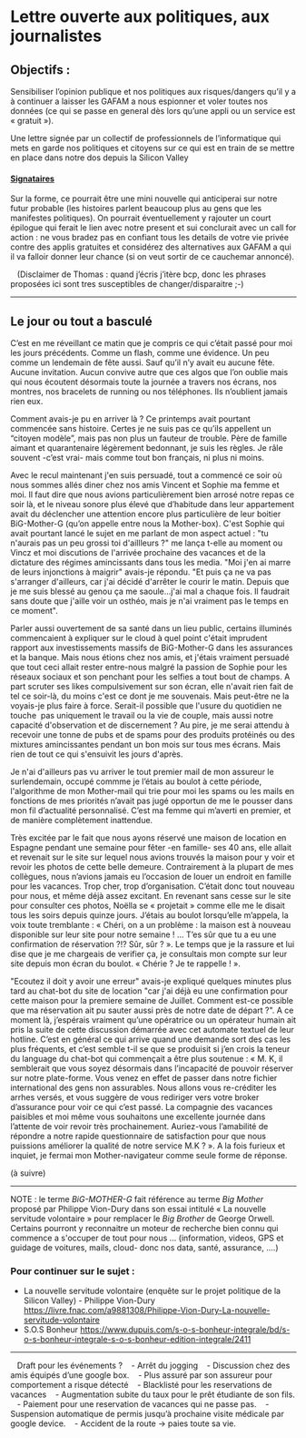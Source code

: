 # Lettre ouverte aux politiques, aux journalistes

## Objectifs : 
Sensibiliser l’opinion publique et nos politiques aux risques/dangers qu’il y a à continuer a laisser les GAFAM a nous espionner et voler toutes nos données (ce qui se passe en general dès lors qu’une appli ou un service est « gratuit »).

Une lettre signée par un collectif de professionnels de l’informatique qui mets en garde nos politiques et citoyens sur ce qui est en train de se mettre en place dans notre dos depuis la Silicon Valley

#### [Signataires](signataires.md)

Sur la forme, ce pourrait être une mini nouvelle qui anticiperai sur notre futur probable (les histoires parlent beaucoup plus au gens que les manifestes politiques). On pourrait éventuellement y rajouter un court épilogue qui ferait le lien avec notre present et sui conclurait avec un call for action : ne vous bradez pas en confiant tous les details de votre vie privée contre des applis gratuites et considérez des alternatives aux GAFAM a qui il va falloir donner leur chance (si on veut sortir de ce cauchemar annoncé). 

   (Disclaimer de Thomas : quand j’écris j’itère bcp, donc les phrases proposées ici sont tres susceptibles de changer/disparaitre ;-)

---

## Le jour ou tout a basculé

C’est en me réveillant ce matin que je compris ce qui c’était passé pour moi les jours précédents. Comme un flash, comme une évidence. Un peu comme un lendemain de fête aussi. Sauf qu’il n’y avait eu aucune fête. Aucune invitation. Aucun convive autre que ces algos que l’on oublie mais qui nous écoutent désormais toute la journée a travers nos écrans, nos montres, nos bracelets de running ou nos téléphones. Ils n’oublient jamais rien eux. 

Comment avais-je pu en arriver là ? Ce printemps avait pourtant commencée sans histoire. Certes je ne suis pas ce qu’ils appellent un “citoyen modèle”, mais pas non plus un fauteur de trouble. Père de famille aimant et quarantenaire légèrement bedonnant, je suis les règles. Je râle souvent -c’est vrai- mais comme tout bon français, ni plus ni moins. 

Avec le recul maintenant j'en suis persuadé, tout a commencé ce soir où nous sommes allés diner chez nos amis Vincent et Sophie ma femme et moi. Il faut dire que nous avions particulièrement bien arrosé notre repas ce soir là, et le niveau sonore plus élevé que d’habitude dans leur appartement avait du déclencher une attention encore plus particulière de leur boitier BiG-Mother-G (qu’on appelle entre nous la Mother-box). C'est Sophie qui avait pourtant lancé le sujet en me parlant de mon aspect actuel : "tu n'aurais pas un peu grossi toi d'aillleurs ?" me lança t-elle au moment ou Vincz et moi discutions de l'arrivée prochaine des vacances et de la dictature des régimes amincissants dans tous les media. "Moi j'en ai marre de leurs injonctions à maigrir" avais-je répondu. "Et puis ça ne va pas s'arranger d'ailleurs, car j'ai décidé d'arrêter le courir le matin. Depuis que je me suis blessé au genou ça me saoule...j'ai mal a chaque fois. Il faudrait sans doute que j'aille voir un osthéo, mais je n'ai vraiment pas le temps en ce moment". 

Parler aussi ouvertement de sa santé dans un lieu public, certains illuminés commencaient à expliquer sur le cloud à quel point c'était imprudent rapport aux investissements massifs de BiG-Mother-G dans les assurances et la banque. Mais nous étions chez nos amis, et j'étais vraiment persuadé que tout ceci allait rester entre-nous malgré la passion de Sophie pour les réseaux sociaux et son penchant pour les selfies a tout bout de champs. A part scruter ses likes compulsivement sur son écran, elle n'avait rien fait de tel ce soir-là, du moins c'est ce dont je me souvenais. Mais peut-être ne la voyais-je plus faire à force. Serait-il possible que l'usure du quotidien ne touche  pas uniquement le travail ou la vie de couple, mais aussi notre capacité d'observation et de discernement ? Au pire, je me serai attendu à recevoir une tonne de pubs et de spams pour des produits protéinés ou des mixtures amincissantes pendant un bon mois sur tous mes écrans. Mais rien de tout ce qui s'ensuivit les jours d'après.

Je n'ai d'ailleurs pas vu arriver le tout premier mail de mon assureur le surlendemain, occupé commme je l’étais au boulot à cette période, l'algorithme de mon Mother-mail qui trie pour moi les spams ou les mails en fonctions de mes priorités n’avait pas jugé opportun de me le pousser dans mon fil d’actualité personnalisé. C’est ma femme qui m’averti en premier, et de manière complètement inattendue. 

Très excitée par le fait que nous ayons réservé une maison de location en Espagne pendant une semaine pour fêter -en famille- ses 40 ans, elle allait et revenait sur le site sur lequel nous avions trouvés la maison pour y voir et revoir les photos de cette belle demeure. Contrairement à la plupart de mes collègues, nous n’avions jamais eu l’occasion de louer un endroit en famille pour les vacances. Trop cher, trop d’organisation. C’était donc tout nouveau pour nous, et même déjà assez excitant. En revenant sans cesse sur le site pour consulter ces photos, Noëlla se « projetait » comme elle me le disait tous les soirs depuis quinze jours. J’étais au boulot lorsqu’elle m’appela, la voix toute tremblante :  « Chéri, on a un problème : la maison est à nouveau disponible sur leur site pour notre semaine ! ... T’es sûr que tu a eu une confirmation de réservation ?!? Sûr, sûr ? ».  Le temps que je la rassure et lui dise que je me chargeais de verifier ça, je consultais mon compte sur leur site depuis mon écran du boulot. « Chérie ? Je te rappelle ! ». 

"Ecoutez il doit y avoir une erreur" avais-je expliqué quelques minutes plus tard au chat-bot du site de location "car j'ai déjà eu une confirmation pour cette maison pour la premiere semaine de Juillet. Comment est-ce possible que ma réservation ait pu sauter aussi près de notre date de départ ?". A ce moment là, j’espérais vraiment qu’une opératrice ou un opérateur humain ait pris la suite de cette discussion démarrée avec cet automate textuel de leur hotline. C’est en général ce qui arrive quand une demande sort des cas les plus fréquents, et c’est semble t-il se que se produisit si j’en crois la teneur du language du chat-bot qui commençait a être plus soutenue : « M. K, il semblerait que vous soyez désormais dans l’incapacité de pouvoir réserver sur notre plate-forme. Vous venez en effet de passer dans notre fichier international des gens non assurables. Nous allons vous re-créditer les arrhes versés, et vous suggère de vous rediriger vers votre broker d’assurance pour voir ce qui c’est passé. La compagnie des vacances paisibles et moi même vous souhaitons une excellente journée dans l’attente de voir revoir très prochainement. Auriez-vous l’amabilité de répondre a notre rapide questionnaire de satisfaction pour que nous puissions améliorer la qualité de notre service M.K ? ». A la fois furieux et inquiet, je fermai mon Mother-navigateur comme seule forme de réponse. 

(à suivre)

---
NOTE : le terme *BiG-MOTHER-G* fait référence au terme *Big Mother* proposé par Philippe Vion-Dury dans son essai intitulé « La nouvelle servitude volontaire » pour remplacer le *Big Brother* de George Orwell. Certains pourront y reconnaitre un moteur de recherche bien connu qui commence a s'occuper de tout pour nous ... (information, videos, GPS et guidage de voitures, mails, cloud- donc nos data, santé, assurance, ....)



### Pour continuer sur le sujet :
 - La nouvelle servitude volontaire (enquête sur le projet politique de la Silicon Valley) - Philippe Vion-Dury  https://livre.fnac.com/a9881308/Philippe-Vion-Dury-La-nouvelle-servitude-volontaire
 - S.O.S Bonheur https://www.dupuis.com/s-o-s-bonheur-integrale/bd/s-o-s-bonheur-integrale-s-o-s-bonheur-edition-integrale/2411


---

   Draft pour les événements ?
   - Arrêt du jogging
   - Discussion chez des amis équipés d’une google box.
   - Plus assuré par son assureur pour comportement a risque détecté
   - Blacklisté pour les reservations de vacances
   - Augmentation subite du taux pour le prêt étudiante de son fils. 
   - Paiement pour une reservation de vacances qui ne passe pas. 
   - Suspension automatique de permis jusqu’à prochaine visite médicale par google device. 
   - Accident de la route -> paies toute sa vie. 

